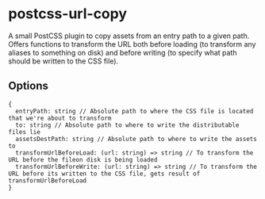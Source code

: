 # postcss-url-copy

A small PostCSS plugin to copy assets from an entry path to a given path. Offers functions to transform the URL both before
loading (to transform any aliases to something on disk) and before writing (to specify what path should be written to
the CSS file).

## Options

```
{
  entryPath: string // Absolute path to where the CSS file is located that we're about to transform
  to: string // Absolute path to where to write the distributable files lie
  assetsDestPath: string // Absolute path to where to write the assets to
  transformUrlBeforeLoad: (url: string) => string // To transform the URL before the fileon disk is being loaded
  transformUrlBeforeWrite: (url: string) => string // To transform the URL before its written to the CSS file, gets result of transformUrlBeforeLoad
}
```
